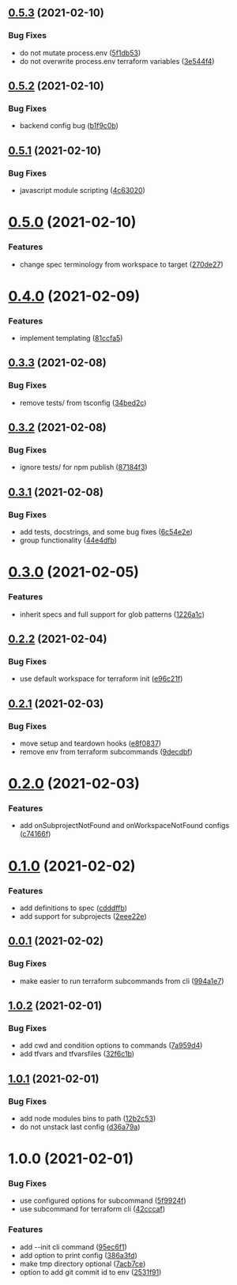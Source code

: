 ## [0.5.3](https://github.com/joshwycuff/terrascript/compare/v0.5.2...v0.5.3) (2021-02-10)


### Bug Fixes

* do not mutate process.env ([5f1db53](https://github.com/joshwycuff/terrascript/commit/5f1db53bc67309e7bd8b965784f8c14a0f171e0e))
* do not overwrite process.env terraform variables ([3e544f4](https://github.com/joshwycuff/terrascript/commit/3e544f4404d048f3d03a4215f5d585bddd26a6f4))

## [0.5.2](https://github.com/joshwycuff/terrascript/compare/v0.5.1...v0.5.2) (2021-02-10)


### Bug Fixes

* backend config bug ([b1f9c0b](https://github.com/joshwycuff/terrascript/commit/b1f9c0b3c3221af48fa6e514c6a59992b5610071))

## [0.5.1](https://github.com/joshwycuff/terrascript/compare/v0.5.0...v0.5.1) (2021-02-10)


### Bug Fixes

* javascript module scripting ([4c63020](https://github.com/joshwycuff/terrascript/commit/4c630203a38e6b5e6f6aab84ac156d11cfacd13d))

# [0.5.0](https://github.com/joshwycuff/terrascript/compare/v0.4.0...v0.5.0) (2021-02-10)


### Features

* change spec terminology from workspace to target ([270de27](https://github.com/joshwycuff/terrascript/commit/270de2799452968852b7da244c933c59d5022621))

# [0.4.0](https://github.com/joshwycuff/terrascript/compare/v0.3.3...v0.4.0) (2021-02-09)


### Features

* implement templating ([81ccfa5](https://github.com/joshwycuff/terrascript/commit/81ccfa5b0b6f22b1396288f8f0b437058850a2f3))

## [0.3.3](https://github.com/joshwycuff/terrascript/compare/v0.3.2...v0.3.3) (2021-02-08)


### Bug Fixes

* remove tests/ from tsconfig ([34bed2c](https://github.com/joshwycuff/terrascript/commit/34bed2c559041aec9128690d8da0d303330726e5))

## [0.3.2](https://github.com/joshwycuff/terrascript/compare/v0.3.1...v0.3.2) (2021-02-08)


### Bug Fixes

* ignore tests/ for npm publish ([87184f3](https://github.com/joshwycuff/terrascript/commit/87184f362ba80326054ad20019abf05720dd9748))

## [0.3.1](https://github.com/joshwycuff/terrascript/compare/v0.3.0...v0.3.1) (2021-02-08)


### Bug Fixes

* add tests, docstrings, and some bug fixes ([6c54e2e](https://github.com/joshwycuff/terrascript/commit/6c54e2e20520ab4ca8c9ae0732d8be2c9b8660d7))
* group functionality ([44e4dfb](https://github.com/joshwycuff/terrascript/commit/44e4dfb7eb2437634fbefd22ea6bb0ca87bc02f8))

# [0.3.0](https://github.com/joshwycuff/terrascript/compare/v0.2.2...v0.3.0) (2021-02-05)


### Features

* inherit specs and full support for glob patterns ([1226a1c](https://github.com/joshwycuff/terrascript/commit/1226a1c12966ad9605c79d60de1278b46b4510de))

## [0.2.2](https://github.com/joshwycuff/terrascript/compare/v0.2.1...v0.2.2) (2021-02-04)


### Bug Fixes

* use default workspace for terraform init ([e96c21f](https://github.com/joshwycuff/terrascript/commit/e96c21f5be294490526154dd0d3dd73e4bef6c38))

## [0.2.1](https://github.com/joshwycuff/terrascript/compare/v0.2.0...v0.2.1) (2021-02-03)


### Bug Fixes

* move setup and teardown hooks ([e8f0837](https://github.com/joshwycuff/terrascript/commit/e8f0837fed6950d90d43239be32a275e6a6258f4))
* remove env from terraform subcommands ([9decdbf](https://github.com/joshwycuff/terrascript/commit/9decdbf5d02874299732fc6ca024e1cbdd592017))

# [0.2.0](https://github.com/joshwycuff/terrascript/compare/v0.1.0...v0.2.0) (2021-02-03)


### Features

* add onSubprojectNotFound and onWorkspaceNotFound configs ([c74166f](https://github.com/joshwycuff/terrascript/commit/c74166f68287e35598bc6cd3a790c247f7c9688f))

# [0.1.0](https://github.com/joshwycuff/terrascript/compare/v0.0.1...v0.1.0) (2021-02-02)


### Features

* add definitions to spec ([cdddffb](https://github.com/joshwycuff/terrascript/commit/cdddffba3e124dec69c74ef2509004b33b52a50a))
* add support for subprojects ([2eee22e](https://github.com/joshwycuff/terrascript/commit/2eee22e41fd3e316863d35888a1c040575228f41))

## [0.0.1](https://github.com/joshwycuff/terrascript/compare/v0.0.0...v0.0.1) (2021-02-02)


### Bug Fixes

* make easier to run terraform subcommands from cli ([994a1e7](https://github.com/joshwycuff/terrascript/commit/994a1e7e2d8b8a95922f825be72a94559c9bc767))

## [1.0.2](https://github.com/joshwycuff/terrascript/compare/v1.0.1...v1.0.2) (2021-02-01)


### Bug Fixes

* add cwd and condition options to commands ([7a959d4](https://github.com/joshwycuff/terrascript/commit/7a959d477f99726bd9d3a04551a7586925f9924a))
* add tfvars and tfvarsfiles ([32f6c1b](https://github.com/joshwycuff/terrascript/commit/32f6c1becab4b1e397f2b1376689c68c4eb3908a))

## [1.0.1](https://github.com/joshwycuff/terrascript/compare/v1.0.0...v1.0.1) (2021-02-01)


### Bug Fixes

* add node modules bins to path ([12b2c53](https://github.com/joshwycuff/terrascript/commit/12b2c531817b193ea30e0e330af8921d71ce309d))
* do not unstack last config ([d36a79a](https://github.com/joshwycuff/terrascript/commit/d36a79a70df0f74a692fc486dbbe0f185f2c8fc4))

# 1.0.0 (2021-02-01)


### Bug Fixes

* use configured options for subcommand ([5f9924f](https://github.com/joshwycuff/terrascript/commit/5f9924f14fda19bb309d3ff6d30a1bae9436fbed))
* use subcommand for terraform cli ([42cccaf](https://github.com/joshwycuff/terrascript/commit/42cccaf2bc0776481ed0cefa6910c3f5051d3830))


### Features

* add --init cli command ([95ec6f1](https://github.com/joshwycuff/terrascript/commit/95ec6f10f9f40cd77f702aedd46c91c7235fffbf))
* add option to print config ([386a3fd](https://github.com/joshwycuff/terrascript/commit/386a3fdc8474ae765b6317212a7c2114db356ddd))
* make tmp directory optional ([7acb7ce](https://github.com/joshwycuff/terrascript/commit/7acb7cee339a3759bc5361965c7170e8a1affc35))
* option to add git commit id to env ([2531f91](https://github.com/joshwycuff/terrascript/commit/2531f917554cc90b864ba89007b92a210e2800f9))
